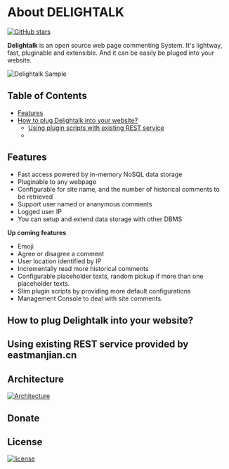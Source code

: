 About DELIGHTALK
================
[![GitHub stars](https://img.shields.io/github/stars/EastmanJian/delightalk.svg?style=social&label=Stars)](https://github.com/EastmanJian/delightalk/stargazers)

**Delightalk** is an open source web page commenting System. It's lightway, fast, pluginable and extensible. And it can be easily be pluged into your website.

![Delightalk Sample](https://ejres-1253687085.picgz.myqcloud.com/img/delightalk/Delightalk_sample1.jpg)

Table of Contents
-----------------
- [Features](#features)
- [How to plug Delightalk into your website?](#how-to-plug-delightalk-into-your-website)
    - [Using plugin scripts with existing REST service]()
    - 

Features
--------
- Fast access powered by in-memory NoSQL data storage
- Pluginable to any webpage
- Configurable for site name, and the number of historical comments to be retrieved
- Support user named or ananymous comments
- Logged user IP
- You can setup and extend data storage with other DBMS  

**Up coming features**
- Emoji
- Agree or disagree a comment
- User location identified by IP
- Incrementally read more historical comments
- Configurable placeholder texts, random pickup if more than one placeholder texts.
- Slim plugin scripts by providing more default configurations
- Management Console to deal with site comments.

How to plug Delightalk into your website?
-----------------------------------------
## Using existing REST service provided by eastmanjian.cn

## 

Architecture
------------
[![Architecture](https://img.shields.io/badge/Architecture-RESTful-brightgreen.svg)](https://github.com/EastmanJian/delightalk/blob/master/ARCHITECTURE.MD)

Donate
------

License
-------
[![license](https://img.shields.io/github/license/mashape/apistatus.svg)](https://github.com/EastmanJian/delightalk/blob/master/LICENSE)

